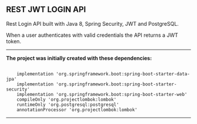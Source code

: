 REST JWT LOGIN API
----------------------------------------------------------------------------------------------

Rest Login API built with Java 8, Spring Security, JWT and PostgreSQL.

When a user authenticates with valid credentials the API returns a JWT token.

----------------------------------------------------------------------------------------------

**The project was initially created with these dependencies:**


```

	implementation 'org.springframework.boot:spring-boot-starter-data-jpa'
	implementation 'org.springframework.boot:spring-boot-starter-security'
	implementation 'org.springframework.boot:spring-boot-starter-web'
	compileOnly 'org.projectlombok:lombok'
	runtimeOnly 'org.postgresql:postgresql'
	annotationProcessor 'org.projectlombok:lombok'

```

----------------------------------------------------------------------------------------------

